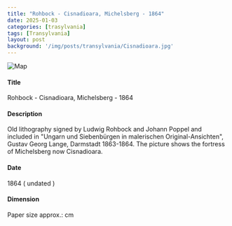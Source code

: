 ```yaml
---
title: "Rohbock - Cisnadioara, Michelsberg - 1864"
date: 2025-01-03
categories: [trasylvania]
tags: [Transylvania]
layout: post
background: '/img/posts/transylvania/Cisnadioara.jpg'
---
```

![Map](/myblogsite/img/posts/transylvania/Cisnadioara.jpg "Map")
#### Title ####
Rohbock - Cisnadioara, Michelsberg - 1864

#### Description ####
Old lithography signed by Ludwig Rohbock and Johann Poppel and included in "Ungarn und Siebenbürgen in malerischen Original-Ansichten", Gustav Georg Lange, Darmstadt 1863-1864.
The picture shows the fortress of Michelsberg now Cisnadioara.

#### Date ####
1864 ( undated )

#### Dimension ####
Paper size approx.: cm 
